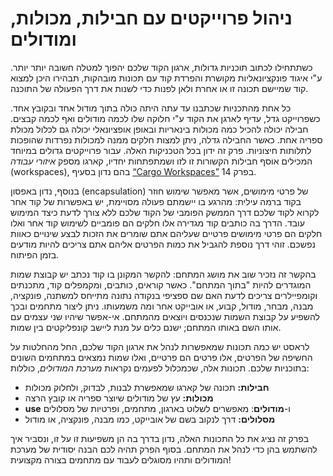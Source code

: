 # ניהול פרוייקטים עם חבילות, מכולות, ומודולים

כשתתחילו לכתוב תוכניות גדולות, ארגון הקוד שלכם יהפוך למטלה חשובה יותר יותר. ע"י איגוד פונקציונאליות מקושרת והפרדת קוד עם תכונות מובהקות, תבהירו היכן למצוא קוד שמיישם תכונה זו או אחרת ולאן לפנות כדי לשנות את דרך הפעולה של התוכנה.

כל אחת מהתכניות שכתבנו עד עתה היתה כולה בתוך מודול אחד ובקובץ אחד. כשפרוייקט גדל, עדיף לארגן את הקוד ע"י חלוקה שלו לכמה מודולים ואף לכמה קבצים. חבילה יכולה להכיל כמה מכולות בינאריות ובאופן אופציונאלי יכולה גם לכלול מכולת ספריה אחת. כאשר החבילה גדלה, ניתן למצות חלקים ממנה למכולות נפרדות שהופכות לתלותות חיצוניות. פרק זה ידון בכל הטכניקות האלה. עבור פרוייקטים גדולים במיוחד המכילים אוסף חבילות הקשורות זו לזו ושמתפתחות יחדיו, קארגו מספק *איזורי עבודה* (workspaces), בהם נדון בסעיף [“Cargo Workspaces”][workspaces]<!-- ignore --> בפרק 14.

בנוסף, נדון באפסון (encapsulation) של פרטי מימושים, אשר מאפשר שימוש חוזר בקוד ברמה עילית: מהרגע בו יישמתם פעולה מסויימת, יש באפשרות של קוד אחר לקרוא לקוד שלכם דרך הממשק הפומבי של הקוד שלכם ללא צורך לדעת כיצד המימוש עובד. הדרך בה כותבים קוד מגדירה אלו חלקים הם פומביים לשימוש קוד אחר ואלו חלקים הם פרטי מימושים פרטיים שעליהם אתם שומרים את הזכות לבצע שינויים כאוות נפשכם. זוהי דרך נוספת להגביל את כמות הפרטים אליהם אתם צריכים להיות מודעים בזמן הפיתוח.

בהקשר זה נזכיר שוב את מושג המתחם: להקשר המקונן בו קוד נכתב יש קבוצת שמות המוגדרים להיות "בתוך המתחם". כאשר קוראים, כותבים, ומקמפלים קוד, מתכנתים וקומפיילרים צריכים לדעת האם שם ספציפי בנקודה נתונה מתייחס למשתנה, פונקציה, מבנה, מבחר, מודול, קבוע, או אובייקט אחר ומה משמעותו. ניתן ליצור מתחמים ובכך להשפיע על קבוצת השמות שנכנסים ויוצאים מהמתחם. אי-אפשר שיהיו שני עצמים עם אותו השם באותו המתחם; ישנם כלים על מנת ליישב קונפליקטים בין שמות.

לראסט יש כמה תכונות שמאפשרות לנהל את ארגון הקוד שלכם, החל מהחלטות על החשיפה של הפרטים, אלו פרטים הם פרטיים, ואלו שמות נמצאים במתחמים השונים בתוכניות שלכם. תכונות אלה, שכמכלול לפעמים נקראות *מערכת המודולים*, כוללות:

* **חבילות:** תכונה של קארגו שמאפשרת לבנות, לבדוק, ולחלוק מכולות
* **מכולות:** עץ של מודולים שיוצר ספריה או קובץ הרצה
* **use** ו-**מודולים**: מאפשרים לשלוט בארגון, מתחמים, ופרטיות של מסלולים
* **מסלולים:** דרך לנקוב בשם של אובייקט, כמו מבנה, פונקציה, או מודול

בפרק זה נציג את כל התכונות האלה, נדון בדרך בה הן משפיעות זו על זו, ונסביר איך להשתמש בהן כדי לנהל את המתחם. בסוף הפרק תהיה לכם הבנה יסודית של מערכת המודולים ותהיו מסוגלים לעבוד עם מתחמים בצורה מקצועית!

[workspaces]: ch14-03-cargo-workspaces.html
